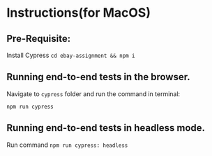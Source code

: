 # Instructions(for MacOS)

## Pre-Requisite:

Install Cypress ```cd ebay-assignment && npm i``` 

## Running end-to-end tests in the browser.

Navigate to ```cypress``` folder and run the command in terminal:

`npm run cypress`

## Running end-to-end tests in headless mode.

Run command `npm run cypress: headless`
